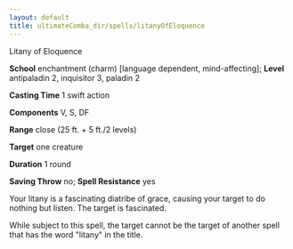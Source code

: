 ```yaml
---
layout: default
title: ultimateComba_dir/spells/litanyOfEloquence
---
```

Litany of Eloquence

**School** enchantment (charm) [language dependent, mind-affecting]; **Level** antipaladin 2, inquisitor 3, paladin 2

**Casting Time** 1 swift action

**Components** V, S, DF

**Range** close (25 ft. + 5 ft./2 levels)

**Target** one creature

**Duration** 1 round

**Saving Throw** no; **Spell Resistance** yes

Your litany is a fascinating diatribe of grace, causing your target to do nothing but listen. The target is fascinated.

While subject to this spell, the target cannot be the target of another spell that has the word "litany" in the title.

